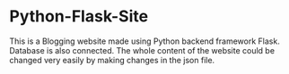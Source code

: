 # Python-Flask-Site
This is a Blogging website made using Python backend framework Flask. Database is also connected. The whole content of the website could be changed very easily by making changes in the json file. 
